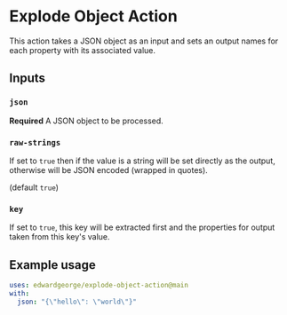 # Explode Object Action

This action takes a JSON object as an input and sets an output names for each property with its associated value.

## Inputs

### `json`

**Required** A JSON object to be processed.

### `raw-strings`

If set to `true` then if the value is a string will be set directly as the output, otherwise will be JSON encoded (wrapped in quotes).

(default `true`)

### `key`

If set to `true`, this key will be extracted first and the properties for output taken from this key's value.

## Example usage

```yaml
uses: edwardgeorge/explode-object-action@main
with:
  json: "{\"hello\": \"world\"}"
```
